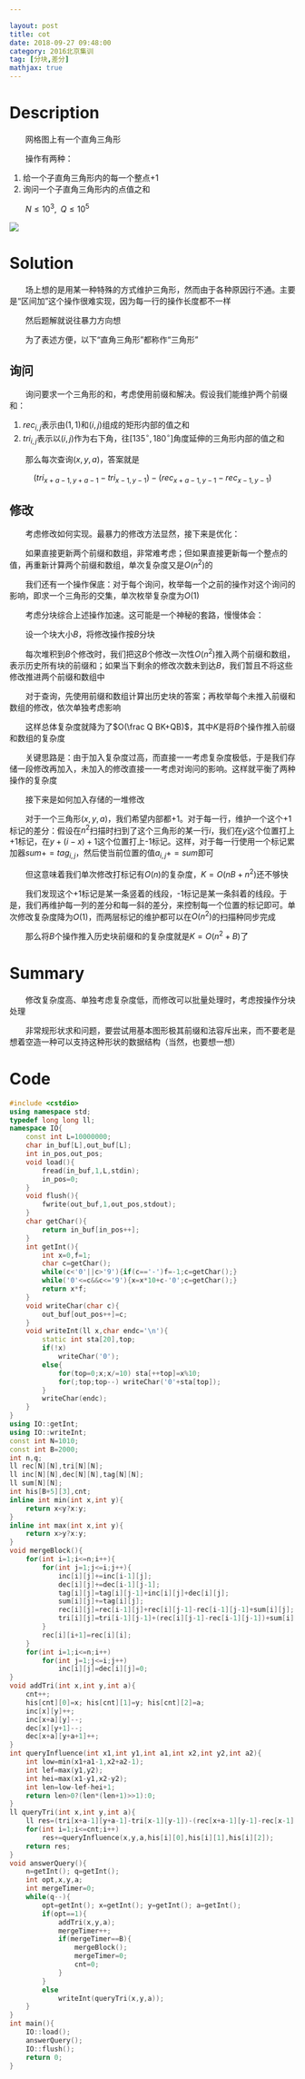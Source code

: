 ```yaml
---

layout: post
title: cot
date: 2018-09-27 09:48:00
category: 2016北京集训
tag: [分块,差分]
mathjax: true
---
```

# Description

　　网格图上有一个直角三角形

　　操作有两种：

1. 给一个子直角三角形内的每一个整点+1
2. 询问一个子直角三角形内的点值之和

　　$N \le 10^3,\;\;Q \le 10^5$



![](http://xsy.gdgzez.com.cn/JudgeOnline/upload/attachment/image/20160325/20160325100622_22302.jpg)


<!-- more -->
# Solution

　　场上想的是用某一种特殊的方式维护三角形，然而由于各种原因行不通。主要是“区间加”这个操作很难实现，因为每一行的操作长度都不一样

　　然后题解就说往暴力方向想

　　为了表述方便，以下“直角三角形”都称作“三角形”

## 询问

　　询问要求一个三角形的和，考虑使用前缀和解决。假设我们能维护两个前缀和：

1. $rec_{i,j}$表示由$(1,1)$和$(i,j)$组成的矩形内部的值之和
2. $tri_{i,j}$表示以$(i,j)$作为右下角，往$[135^\circ,180^\circ]$角度延伸的三角形内部的值之和

　　那么每次查询$(x,y,a)$，答案就是

$$
(tri_{x+a-1,y+a-1}-tri_{x-1,y-1})-(rec_{x+a-1,y-1}-rec_{x-1,y-1})
$$

## 修改

　　考虑修改如何实现。最暴力的修改方法显然，接下来是优化：

　　如果直接更新两个前缀和数组，非常难考虑；但如果直接更新每一个整点的值，再重新计算两个前缀和数组，单次复杂度又是$O(n^2)$的

　　我们还有一个操作保底：对于每个询问，枚举每一个之前的操作对这个询问的影响，即求一个三角形的交集，单次枚举复杂度为$O(1)$

　　考虑分块综合上述操作加速。这可能是一个神秘的套路，慢慢体会：

　　设一个块大小$B$，将修改操作按$B$分块

　　每次堆积到$B$个修改时，我们把这$B$个修改一次性$O(n^2)$推入两个前缀和数组，表示历史所有块的前缀和；如果当下剩余的修改次数未到达$B$，我们暂且不将这些修改推进两个前缀和数组中

　　对于查询，先使用前缀和数组计算出历史块的答案；再枚举每个未推入前缀和数组的修改，依次单独考虑影响

　　这样总体复杂度就降为了$O(\frac Q BK+QB)$，其中$K$是将$B$个操作推入前缀和数组的复杂度

　　关键思路是：由于加入复杂度过高，而直接一一考虑复杂度极低，于是我们存储一段修改再加入，未加入的修改直接一一考虑对询问的影响。这样就平衡了两种操作的复杂度

　　接下来是如何加入存储的一堆修改

　　对于一个三角形$(x,y,a)$，我们希望内部都+1。对于每一行，维护一个这个+1标记的差分：假设在$n^2$扫描时扫到了这个三角形的某一行$i$，我们在$y$这个位置打上+1标记，在$y+(i-x)+1$这个位置打上-1标记。这样，对于每一行使用一个标记累加器$sum+=tag_{i,j}$，然后使当前位置的值$a_{i,j}+=sum$即可

　　但这意味着我们单次修改打标记有$O(n)$的复杂度，$K=O(nB+n^2)$还不够快

　　我们发现这个+1标记是某一条竖着的线段，-1标记是某一条斜着的线段。于是，我们再维护每一列的差分和每一斜的差分，来控制每一个位置的标记即可。单次修改复杂度降为$O(1)$，而两层标记的维护都可以在$O(n^2)$的扫描种同步完成

　　那么将$B$个操作推入历史块前缀和的复杂度就是$K=O(n^2+B)$了

# Summary

　　修改复杂度高、单独考虑复杂度低，而修改可以批量处理时，考虑按操作分块处理

　　非常规形状求和问题，要尝试用基本图形极其前缀和法容斥出来，而不要老是想着空造一种可以支持这种形状的数据结构（当然，也要想一想）

# Code

```c++
#include <cstdio>
using namespace std;
typedef long long ll;
namespace IO{
	const int L=10000000;
	char in_buf[L],out_buf[L];
	int in_pos,out_pos;
	void load(){
		fread(in_buf,1,L,stdin);
		in_pos=0;
	}
	void flush(){
		fwrite(out_buf,1,out_pos,stdout);
	}
	char getChar(){
		return in_buf[in_pos++];
	}
	int getInt(){
		int x=0,f=1;
		char c=getChar();
		while(c<'0'||c>'9'){if(c=='-')f=-1;c=getChar();}
		while('0'<=c&&c<='9'){x=x*10+c-'0';c=getChar();}
		return x*f;
	}
	void writeChar(char c){
		out_buf[out_pos++]=c;
	}
	void writeInt(ll x,char endc='\n'){
		static int sta[20],top;
		if(!x)
			writeChar('0');
		else{
			for(top=0;x;x/=10) sta[++top]=x%10;
			for(;top;top--) writeChar('0'+sta[top]);
		}
		writeChar(endc);
	}
}
using IO::getInt;
using IO::writeInt;
const int N=1010;
const int B=2000;
int n,q;
ll rec[N][N],tri[N][N];
ll inc[N][N],dec[N][N],tag[N][N];
ll sum[N][N];
int his[B+5][3],cnt;
inline int min(int x,int y){
	return x<y?x:y;
}
inline int max(int x,int y){
	return x>y?x:y;
}
void mergeBlock(){
	for(int i=1;i<=n;i++){
		for(int j=1;j<=i;j++){
			inc[i][j]+=inc[i-1][j];
			dec[i][j]+=dec[i-1][j-1];
			tag[i][j]=tag[i][j-1]+inc[i][j]+dec[i][j];
			sum[i][j]+=tag[i][j];
			rec[i][j]=rec[i-1][j]+rec[i][j-1]-rec[i-1][j-1]+sum[i][j];
			tri[i][j]=tri[i-1][j-1]+(rec[i][j-1]-rec[i-1][j-1])+sum[i][j];
		}
		rec[i][i+1]=rec[i][i];
	}
	for(int i=1;i<=n;i++)
		for(int j=1;j<=i;j++)
			inc[i][j]=dec[i][j]=0;
}
void addTri(int x,int y,int a){
	cnt++;
	his[cnt][0]=x; his[cnt][1]=y; his[cnt][2]=a;
	inc[x][y]++;
	inc[x+a][y]--;
	dec[x][y+1]--;
	dec[x+a][y+a+1]++;
}
int queryInfluence(int x1,int y1,int a1,int x2,int y2,int a2){
	int low=min(x1+a1-1,x2+a2-1);
	int lef=max(y1,y2);
	int hei=max(x1-y1,x2-y2);
	int len=low-lef-hei+1;
	return len>0?(len*(len+1)>>1):0;
}
ll queryTri(int x,int y,int a){
	ll res=(tri[x+a-1][y+a-1]-tri[x-1][y-1])-(rec[x+a-1][y-1]-rec[x-1][y-1]);
	for(int i=1;i<=cnt;i++)
		res+=queryInfluence(x,y,a,his[i][0],his[i][1],his[i][2]);
	return res;
}
void answerQuery(){
	n=getInt(); q=getInt();
	int opt,x,y,a;
	int mergeTimer=0;
	while(q--){
		opt=getInt(); x=getInt(); y=getInt(); a=getInt();
		if(opt==1){
			addTri(x,y,a);
			mergeTimer++;
			if(mergeTimer==B){
				mergeBlock();
				mergeTimer=0;
				cnt=0;
			}
		}
		else
			writeInt(queryTri(x,y,a));
	}
}
int main(){
	IO::load();	
	answerQuery();
	IO::flush();
	return 0;
}
```

